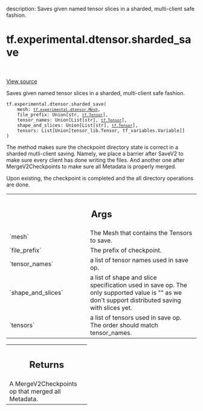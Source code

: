 description: Saves given named tensor slices in a sharded, multi-client safe fashion.

<div itemscope itemtype="http://developers.google.com/ReferenceObject">
<meta itemprop="name" content="tf.experimental.dtensor.sharded_save" />
<meta itemprop="path" content="Stable" />
</div>

# tf.experimental.dtensor.sharded_save

<!-- Insert buttons and diff -->

<table class="tfo-notebook-buttons tfo-api nocontent" align="left">

</table>

<a target="_blank" class="external" href="/code/stable/tensorflow/dtensor/python/save_restore.py">View source</a>



Saves given named tensor slices in a sharded, multi-client safe fashion.


<pre class="devsite-click-to-copy prettyprint lang-py tfo-signature-link">
<code>tf.experimental.dtensor.sharded_save(
    mesh: <a href="../../../tf/experimental/dtensor/Mesh.md"><code>tf.experimental.dtensor.Mesh</code></a>,
    file_prefix: Union[str, <a href="../../../tf/Tensor.md"><code>tf.Tensor</code></a>],
    tensor_names: Union[List[str], <a href="../../../tf/Tensor.md"><code>tf.Tensor</code></a>],
    shape_and_slices: Union[List[str], <a href="../../../tf/Tensor.md"><code>tf.Tensor</code></a>],
    tensors: List[Union[tensor_lib.Tensor, tf_variables.Variable]]
)
</code></pre>



<!-- Placeholder for "Used in" -->

The method makes sure the checkpoint directory state is correct in a sharded
mutli-client saving. Namely, we place a barrier after SaveV2 to make sure
every client has done writing the files. And another one after
MergeV2Checkpoints to make sure all Metadata is properly merged.

Upon existing, the checkpoint is completed and the all directory operations
are done.

<!-- Tabular view -->
 <table class="responsive fixed orange">
<colgroup><col width="214px"><col></colgroup>
<tr><th colspan="2"><h2 class="add-link">Args</h2></th></tr>

<tr>
<td>
`mesh`<a id="mesh"></a>
</td>
<td>
The Mesh that contains the Tensors to save.
</td>
</tr><tr>
<td>
`file_prefix`<a id="file_prefix"></a>
</td>
<td>
The prefix of checkpoint.
</td>
</tr><tr>
<td>
`tensor_names`<a id="tensor_names"></a>
</td>
<td>
a list of tensor names used in save op.
</td>
</tr><tr>
<td>
`shape_and_slices`<a id="shape_and_slices"></a>
</td>
<td>
a list of shape and slice specification used in save op.
The only supported value is "" as we don't support distributed saving with
slices yet.
</td>
</tr><tr>
<td>
`tensors`<a id="tensors"></a>
</td>
<td>
a list of tensors used in save op. The order should match
tensor_names.
</td>
</tr>
</table>



<!-- Tabular view -->
 <table class="responsive fixed orange">
<colgroup><col width="214px"><col></colgroup>
<tr><th colspan="2"><h2 class="add-link">Returns</h2></th></tr>
<tr class="alt">
<td colspan="2">
A MergeV2Checkpoints op that merged all Metadata.
</td>
</tr>

</table>

